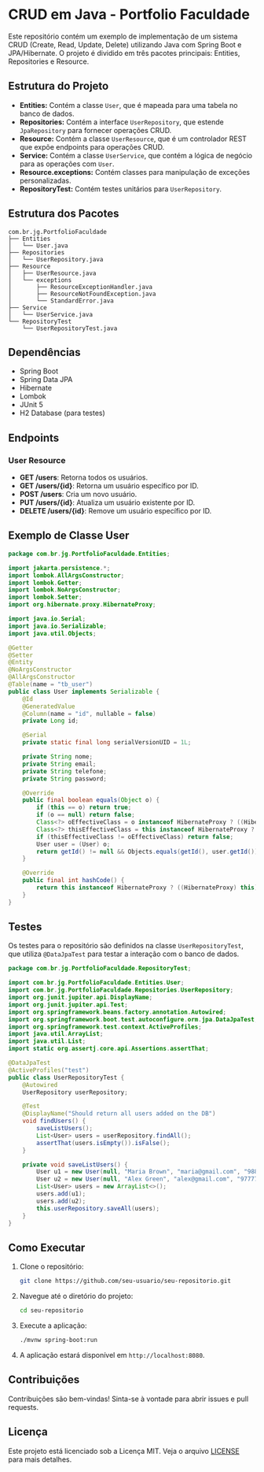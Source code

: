 # CRUD em Java - Portfolio Faculdade

Este repositório contém um exemplo de implementação de um sistema CRUD (Create, Read, Update, Delete) utilizando Java com Spring Boot e JPA/Hibernate. O projeto é dividido em três pacotes principais: Entities, Repositories e Resource.

## Estrutura do Projeto

- **Entities:** Contém a classe `User`, que é mapeada para uma tabela no banco de dados.
- **Repositories:** Contém a interface `UserRepository`, que estende `JpaRepository` para fornecer operações CRUD.
- **Resource:** Contém a classe `UserResource`, que é um controlador REST que expõe endpoints para operações CRUD.
- **Service:** Contém a classe `UserService`, que contém a lógica de negócio para as operações com `User`.
- **Resource.exceptions:** Contém classes para manipulação de exceções personalizadas.
- **RepositoryTest:** Contém testes unitários para `UserRepository`.

## Estrutura dos Pacotes

```
com.br.jg.PortfolioFaculdade
├── Entities
│   └── User.java
├── Repositories
│   └── UserRepository.java
├── Resource
│   ├── UserResource.java
│   └── exceptions
│       ├── ResourceExceptionHandler.java
│       ├── ResourceNotFoundException.java
│       └── StandardError.java
├── Service
│   └── UserService.java
└── RepositoryTest
    └── UserRepositoryTest.java
```

## Dependências

- Spring Boot
- Spring Data JPA
- Hibernate
- Lombok
- JUnit 5
- H2 Database (para testes)

## Endpoints

### User Resource

- **GET /users**: Retorna todos os usuários.
- **GET /users/{id}**: Retorna um usuário específico por ID.
- **POST /users**: Cria um novo usuário.
- **PUT /users/{id}**: Atualiza um usuário existente por ID.
- **DELETE /users/{id}**: Remove um usuário específico por ID.

## Exemplo de Classe User

```java
package com.br.jg.PortfolioFaculdade.Entities;

import jakarta.persistence.*;
import lombok.AllArgsConstructor;
import lombok.Getter;
import lombok.NoArgsConstructor;
import lombok.Setter;
import org.hibernate.proxy.HibernateProxy;

import java.io.Serial;
import java.io.Serializable;
import java.util.Objects;

@Getter
@Setter
@Entity
@NoArgsConstructor
@AllArgsConstructor
@Table(name = "tb_user")
public class User implements Serializable {
    @Id
    @GeneratedValue
    @Column(name = "id", nullable = false)
    private Long id;

    @Serial
    private static final long serialVersionUID = 1L;

    private String nome;
    private String email;
    private String telefone;
    private String password;

    @Override
    public final boolean equals(Object o) {
        if (this == o) return true;
        if (o == null) return false;
        Class<?> oEffectiveClass = o instanceof HibernateProxy ? ((HibernateProxy) o).getHibernateLazyInitializer().getPersistentClass() : o.getClass();
        Class<?> thisEffectiveClass = this instanceof HibernateProxy ? ((HibernateProxy) this).getHibernateLazyInitializer().getPersistentClass() : this.getClass();
        if (thisEffectiveClass != oEffectiveClass) return false;
        User user = (User) o;
        return getId() != null && Objects.equals(getId(), user.getId());
    }

    @Override
    public final int hashCode() {
        return this instanceof HibernateProxy ? ((HibernateProxy) this).getHibernateLazyInitializer().getPersistentClass().hashCode() : getClass().hashCode();
    }
}
```

## Testes

Os testes para o repositório são definidos na classe `UserRepositoryTest`, que utiliza `@DataJpaTest` para testar a interação com o banco de dados.

```java
package com.br.jg.PortfolioFaculdade.RepositoryTest;

import com.br.jg.PortfolioFaculdade.Entities.User;
import com.br.jg.PortfolioFaculdade.Repositories.UserRepository;
import org.junit.jupiter.api.DisplayName;
import org.junit.jupiter.api.Test;
import org.springframework.beans.factory.annotation.Autowired;
import org.springframework.boot.test.autoconfigure.orm.jpa.DataJpaTest;
import org.springframework.test.context.ActiveProfiles;
import java.util.ArrayList;
import java.util.List;
import static org.assertj.core.api.Assertions.assertThat;

@DataJpaTest
@ActiveProfiles("test")
public class UserRepositoryTest {
    @Autowired
    UserRepository userRepository;

    @Test
    @DisplayName("Should return all users added on the DB")
    void findUsers() {
        saveListUsers();
        List<User> users = userRepository.findAll();
        assertThat(users.isEmpty()).isFalse();
    }

    private void saveListUsers() {
        User u1 = new User(null, "Maria Brown", "maria@gmail.com", "988888888", "123456");
        User u2 = new User(null, "Alex Green", "alex@gmail.com", "977777777", "123456");
        List<User> users = new ArrayList<>();
        users.add(u1);
        users.add(u2);
        this.userRepository.saveAll(users);
    }
}
```

## Como Executar

1. Clone o repositório:
    ```bash
    git clone https://github.com/seu-usuario/seu-repositorio.git
    ```
2. Navegue até o diretório do projeto:
    ```bash
    cd seu-repositorio
    ```
3. Execute a aplicação:
    ```bash
    ./mvnw spring-boot:run
    ```
4. A aplicação estará disponível em `http://localhost:8080`.

## Contribuições

Contribuições são bem-vindas! Sinta-se à vontade para abrir issues e pull requests.

## Licença

Este projeto está licenciado sob a Licença MIT. Veja o arquivo [LICENSE](LICENSE) para mais detalhes.
